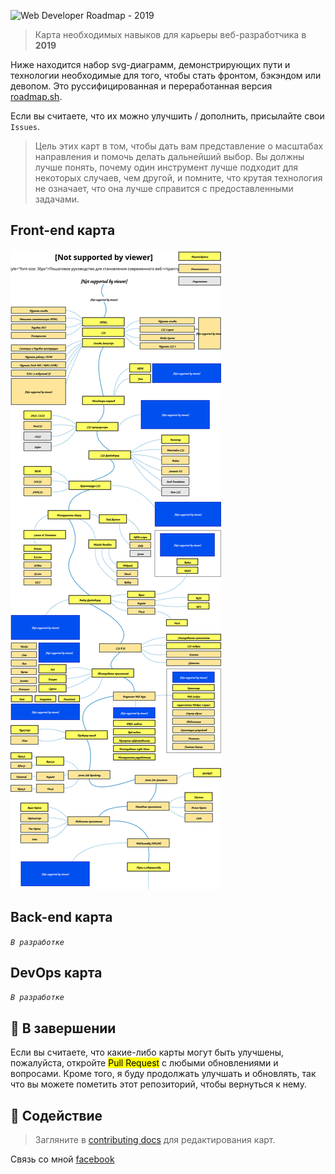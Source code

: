 ![Web Developer Roadmap - 2019](https://savvoff.github.io/common/img/webdev-2019.png)

> Карта необходимых навыков для карьеры веб-разработчика в **2019**

Ниже находится набор svg-диаграмм, демонстрирующих пути и технологии необходимые для того, чтобы стать фронтом, бэкэндом или девопом. Это руссифицированная и переработанная версия <a href="http://roadmap.sh">roadmap.sh</a>.

Если вы считаете, что их можно улучшить / дополнить, присылайте свои `Issues`.

> Цель этих карт в том, чтобы дать вам представление о масштабах направления и помочь делать дальнейший выбор. Вы должны лучше понять, почему один инструмент лучше подходит для некоторых случаев, чем другой, и помните, что крутая технология не означает, что она лучше справится с предоставленными задачами.

## Front-end карта

![Front-end карта](./images/frontend.svg)

## Back-end карта

*`В разработке`*

## DevOps карта

*`В разработке`*

## 🚦 В завершении

Если вы считаете, что какие-либо карты могут быть улучшены, пожалуйста, откройте <mark>Pull Request</mark> с любыми обновлениями и вопросами. Кроме того, я буду продолжать улучшать и обновлять, так что вы можете пометить этот репозиторий, чтобы вернуться к нему.

## 🤝 Содействие 

> Загляните в [contributing docs](./contributing.md) для редактирования карт.

Связь со мной [facebook](https://facebook.com/savvoff)